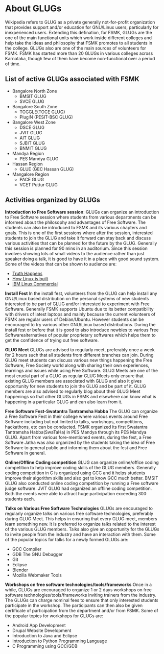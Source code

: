 # About GLUGs

Wikipedia refers to GLUG as a private generally not-for-profit organization that provides support and/or education for GNU/Linux users, particularly for inexperienced users. Extending this defination, for FSMK, GLUGs are the one of the main functional units which work inside different colleges and help take the ideas and philosophy that FSMK promotes to all students in the college. GLUGs also are one of the main sources of volunteers for FSMK. FSMK has started more than 20 GLUGs in various colleges across Karnataka, though few of them have become non-functional over a period of time.

## List of active GLUGs associated with FSMK

* Bangalore North Zone
    * BMSIT GLUG
    * SVCE GLUG
* Bangalore South Zone
    * TOGGLE(TOCE GLUG)
    * PlugIN (PESIT-BSC GLUG)
* Bangalore West Zone
    * DSCE GLUG
    * JVIT GLUG
    * AIT GLUG
    * SJBIT GLUG
    * BNMIT GLUG
* Mandya Region
    * PES Mandya GLUG
* Hassan Region
    * GLUE (GEC Hassan GLUG)
* Mangalore Region
    * PACE GLUG
    * VCET Puttur GLUG

## Activities organized by GLUGs

**Introduction to Free Software session**:
GLUGs can organize an introduction to Free Software session where students from various departments can be informed about the philosophy and advantages of Free Software. The students can also be introduced to FSMK and its various chapters and goals. This is one of the first sessions where after the session, interested students to join the GLUG and take it forward can stay back and discuss various activities that can be planned for the future by the GLUG.
Generally this session is planned for 90 mins in an auditorium. Since this session involves showing lots of small videos to the audience rather than just speaker doing a talk, it is good to have it in a place with good sound system. Some of the videos that can be shown to audience are:
* [Truth Happens](https://www.youtube.com/watch?v=NyPNYiffm9o)
* [How Linux is built](https://www.youtube.com/watch?v=yVpbFMhOAwE)
* [IBM Linux Commercial](https://www.youtube.com/watch?v=x7ozaFbqg00)

**Install Fest**
In the install fest, volunteers from the GLUG can help install any GNU/Linux based distribution on the personal systems of new students interested to be part of GLUG and/or interested to experiment with Free Software. Generally FSMK supports Ubuntu due to its better compatibility with drivers of latest laptops and mainly because the current volunteers of FSMK are regular users of Debian/Ubuntu. However students can be encouraged to try various other GNU/Linux based distributions. During the install fest or before that it is good to also introduce newbies to various Free Softwarealternatives of popular proprietary softwares which helps them to get the confidence of trying out free software.

**GLUG Meet**
GLUGs are advised to regularly meet, preferably once a week for 2 hours such that all students from different branches can join. During GLUG meet students can discuss various new things happening the Free Software, Free Society world along with sharing their own experiences, learnings and issues while using Free Software. GLUG Meets are one of the most crucial part of a GLUG as regular GLUG Meets only ensure that existing GLUG members are associated with GLUG and also it gives opportunity for new students to join the GLUG and be part of it. GLUG members are also advised to regularly blog about their GLUG Meet happenings so that other GLUGs in FSMK and elsewhere can know what is happening in a particular GLUG and can also learn from it.

**Free Software Fest-Swatantra Tantramsha Habba**
The GLUG can organize a Free Software Fest in their college where various events around Free Software including but not limited to talks, workshops, competitions, hackathons, etc can be conducted. FSMK organized its first Swatantra Tantramsha Habba(SwaTaHa) in PES Mandya through its PES Mandya GLUG. Apart from various fore-mentioned events, during the fest, a Free Software Jatha was also organized by the students taking the idea of Free Software to general public and informing them about the fest and Free Software in general.

**Online/Offline Coding competition**
GLUG can organize online/office coding competition to help improve coding skills of the GLUG members. Generally coding competition in C is organized using GCC and it helps students improve their algorithm skills and also get to know GCC much better. BMSIT GLUG also conducted online coding competition by running a Free software judge software. JVIT GLUG had organized an offline coding competition. Both the events were able to attract huge participation exceeding 300 students each.

**Talks on Various Free Software Technologies**
GLUGs are encouraged to regularly organize talks on various free software technologies, preferably during GLUG Meet. This helps in ensuring that every GLUG meet, members learn something new. It is preferred to organize talks related to the interest of the various GLUG members. Talks also give an opportunity for the GLUGs to invite people from the industry and have an interaction with them. Some of the popular topics for talks for a newly formed GLUGs are:

* GCC Compiler
* GDB The GNU Debugger
* Git
* Eclipse
* Blender
* Mozilla Webmaker Tools

**Workshops on free software technologies/tools/frameworks**
Once in a while, GLUGs are encouraged to organize 1 or 2 days workshops on free software technologies/tools/frameworks inviting trainers from the industry. The GLUGs can charge nominal fees to ensure that only interested students participate in the workshop. The participants can then also be given certificate of participation from the department and/or from FSMK. Some of the popular topics for workshops for GLUGs are:

* Android App Development
* Drupal Website Development
* Introduction to Java and Eclipse
* Introduction to Python Programming Language
* C Programming using GCC/GDB

